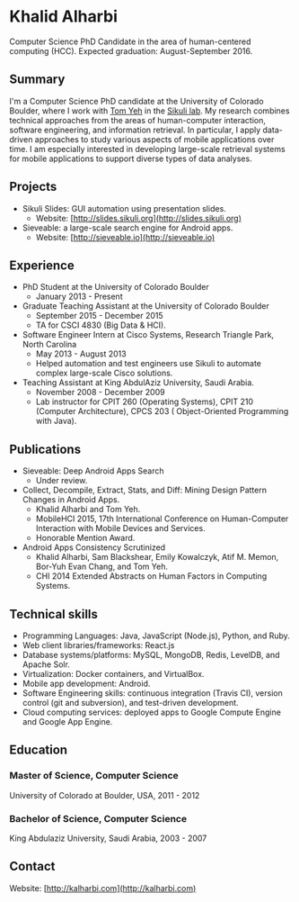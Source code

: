 # Khalid Alharbi
Computer Science PhD Candidate in the area of human-centered computing (HCC).
Expected graduation: August-September 2016.
## Summary
I'm a Computer Science PhD candidate at the University of Colorado Boulder, where I work with [Tom Yeh](http://tomyeh.info) in the [Sikuli lab](http://lab.sikuli.org). My research combines technical approaches from the areas of human-computer interaction, software engineering, and information retrieval. In particular, I apply data-driven approaches to study various aspects of mobile applications over time. I am especially interested in developing large-scale retrieval systems for mobile applications to support diverse types of data analyses.
## Projects
- Sikuli Slides: GUI automation using presentation slides.
  - Website: [http://slides.sikuli.org](http://slides.sikuli.org)
- Sieveable: a large-scale search engine for Android apps.
  - Website: [http://sieveable.io](http://sieveable.io)

## Experience
- PhD Student at the University of Colorado Boulder
  - January 2013 - Present
- Graduate Teaching Assistant at the University of Colorado Boulder
  - September 2015 - December 2015
  - TA for CSCI 4830 (Big Data & HCI).
- Software Engineer Intern at Cisco Systems, Research Triangle Park,  North Carolina
  - May 2013 - August 2013
  - Helped automation and test engineers use Sikuli to automate complex large-scale Cisco solutions.
- Teaching Assistant at King AbdulAziz University, Saudi Arabia.
  - November 2008 - December 2009
  - Lab instructor for CPIT 260 (Operating Systems), CPIT 210 (Computer Architecture), CPCS 203 ( Object-Oriented Programming with Java).

## Publications
- Sieveable: Deep Android Apps Search
  - Under review.
- Collect, Decompile, Extract, Stats, and Diff: Mining Design Pattern Changes in Android Apps.
  - Khalid Alharbi and Tom Yeh.
  - MobileHCI 2015, 17th International Conference on Human-Computer Interaction with Mobile Devices and Services.
  - Honorable Mention Award.
- Android Apps Consistency Scrutinized
  - Khalid Alharbi, Sam Blackshear, Emily Kowalczyk, Atif M. Memon, Bor-Yuh Evan Chang, and Tom Yeh.
  - CHI 2014 Extended Abstracts on Human Factors in Computing Systems.

## Technical skills

- Programming Languages: Java, JavaScript (Node.js), Python, and Ruby.
- Web client libraries/frameworks: React.js
- Database systems/platforms: MySQL, MongoDB, Redis, LevelDB, and Apache Solr.
- Virtualization: Docker containers, and VirtualBox.
- Mobile app development: Android.
- Software Engineering skills: continuous integration (Travis CI), version control (git and subversion), and test-driven development.
- Cloud computing services: deployed apps to Google Compute Engine and Google App Engine.

## Education
### Master of Science, Computer Science
University of Colorado at Boulder, USA, 2011 - 2012### Bachelor of Science, Computer Science
King Abdulaziz University, Saudi Arabia, 2003 - 2007

## Contact
Website: [http://kalharbi.com](http://kalharbi.com)
